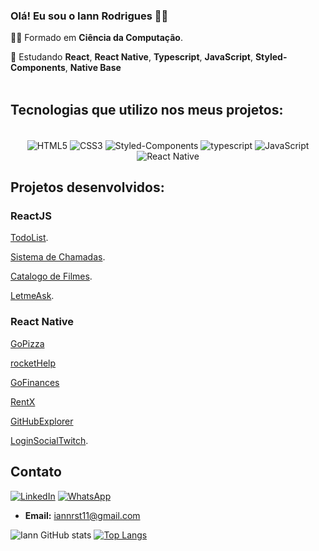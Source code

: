 
### Olá! Eu sou o Iann Rodrigues 🙋‍♂️
🧑‍🎓 Formado em **Ciência da Computação**.

🌱 Estudando **React**, **React Native**, **Typescript**, **JavaScript**, **Styled-Components**, **Native Base**
<br/>
<br/>
## Tecnologias que utilizo nos meus projetos:

<div align="center" style="display: inline-block;"><br/>
  <img align="center" alt="HTML5" src="https://img.shields.io/badge/HTML5-E34F26?style=for-the-badge&logo=html5&logoColor=white"/>

  <img align="center" alt="CSS3" src="https://img.shields.io/badge/CSS3-1572B6?style=for-the-badge&logo=css3&logoColor=white"/>

  <img align="center" alt="Styled-Components" src="https://img.shields.io/badge/styled--components-DB7093?style=for-the-badge&logo=styled-components&logoColor=white"/>
  
  <img align="center" alt="typescript" src="https://img.shields.io/badge/TypeScript-007ACC?style=for-the-badge&logo=typescript&logoColor=white"/>

  <img align="center" alt="JavaScript" src="https://img.shields.io/badge/JavaScript-323330?style=for-the-badge&logo=javascript&logoColor=F7DF1E"/>

  <img align="center" alt="React Native" src="https://img.shields.io/badge/React_Native-20232A?style=for-the-badge&logo=react&logoColor=61DAFB"/>

</div><br/>


## Projetos desenvolvidos:
### ReactJS

[TodoList](https://github.com/Iann-rst/todoList).

[Sistema de Chamadas](https://github.com/Iann-rst/Sistema-de-chamadas).

[Catalogo de Filmes](https://github.com/Iann-rst/Catalogo_Filmes).

[LetmeAsk](https://github.com/Iann-rst/Letmeask).

### React Native

[GoPizza](https://github.com/Iann-rst/gopizza)

[rocketHelp](https://github.com/Iann-rst/rocketHelp)

[GoFinances](https://github.com/Iann-rst/GoFinances)

[RentX](https://github.com/Iann-rst/rentX)

[GitHubExplorer](https://github.com/Iann-rst/GitHubExplorer)

[LoginSocialTwitch](https://github.com/Iann-rst/loginSocialTwitch).



## Contato
[![LinkedIn](https://img.shields.io/badge/LinkedIn-0077B5?style=for-the-badge&logo=linkedin&logoColor=white)](https://www.linkedin.com/in/iann-rodrigues-b71b9220a/)
[![WhatsApp](https://img.shields.io/badge/WhatsApp-25D366?style=for-the-badge&logo=whatsapp&logoColor=white)](https://wa.me/5577999138868)
* **Email:** iannrst11@gmail.com

![Iann GitHub stats](https://github-readme-stats.vercel.app/api?username=Iann-rst&show_icons=true&theme=chartreuse-dark )
[![Top Langs](https://github-readme-stats.vercel.app/api/top-langs/?username=Iann-rst&layout=compact&theme=chartreuse-dark)](https://github.com/anuraghazra/github-readme-stats )

